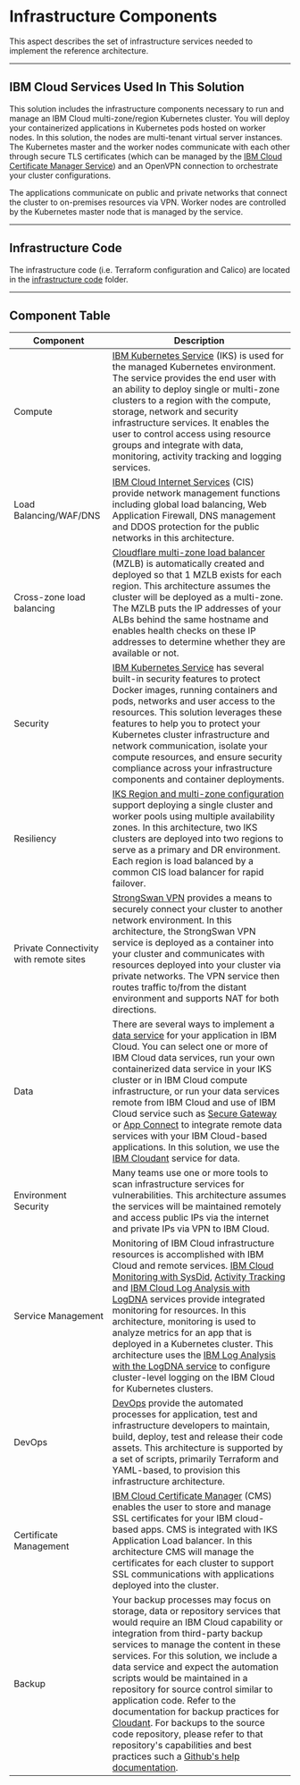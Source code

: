 #  Infrastructure Components

This aspect describes the set of infrastructure services needed to implement the reference architecture.

---

## IBM Cloud Services Used In This Solution

This solution includes the infrastructure components necessary to run and manage an IBM Cloud multi-zone/region Kubernetes cluster. You will deploy your containerized applications in Kubernetes pods hosted on worker nodes. In this solution, the nodes are multi-tenant virtual server instances. The Kubernetes master and the worker nodes communicate with each other through secure TLS certificates (which can be managed by the [IBM Cloud Certificate Manager Service](https://console.bluemix.net/docs/services/certificate-manager/about.html#about-certificate-manager)) and an OpenVPN connection to orchestrate your cluster configurations.

The applications communicate on public and private networks that connect the cluster to on-premises resources via VPN. Worker nodes are controlled by the Kubernetes master node that is managed by the service.

---

## Infrastructure Code

The infrastructure code (i.e. Terraform configuration and Calico) are located in the [infrastructure code](../infrastructure_code) folder.

---



## Component Table



|Component             | Description  |
|----------------|-------------------------------------------------------------------------------|
|Compute|[IBM Kubernetes Service](https://console.bluemix.net/docs/containers/cs_tech.html#kubernetes_basics) (IKS) is used  for the managed Kubernetes environment.  The service provides the end user with an ability to deploy single or multi-zone clusters to a region with the compute, storage, network and security infrastructure services. It enables the user to control access using resource groups and integrate with data, monitoring, activity tracking and logging services.|
|Load Balancing/WAF/DNS|[IBM Cloud Internet Services](https://console.bluemix.net/docs/infrastructure/cis/dns-concepts.html) (CIS) provide network management functions including global load balancing, Web Application Firewall, DNS management and DDOS protection for the public networks in this architecture.|
|Cross-zone load balancing|[Cloudflare multi-zone load balancer](https://console.bluemix.net/docs/containers/cs_clusters_planning.html#multizone) (MZLB) is automatically created and deployed so that 1 MZLB exists for each region. This architecture assumes the cluster will be deployed as a multi-zone. The MZLB puts the IP addresses of your ALBs behind the same hostname and enables health checks on these IP addresses to determine whether they are available or not.|
|Security|[IBM Kubernetes Service](https://console.bluemix.net/docs/containers/cs_secure.html#security) has several built-in security features to protect Docker images, running containers and pods, networks and user access to the resources. This solution leverages these features to help you to protect your Kubernetes cluster infrastructure and network communication, isolate your compute resources, and ensure security compliance across your infrastructure components and container deployments.|
|Resiliency|[IKS Region and multi-zone configuration](https://console.bluemix.net/docs/containers/cs_clusters.html#multizone) support deploying a single cluster and worker pools using multiple availability zones. In this architecture, two IKS clusters are deployed into two regions to serve as a primary and DR environment. Each region is load balanced by a common CIS load balancer for rapid failover.|
|Private Connectivity with remote sites| [StrongSwan VPN](https://console.bluemix.net/docs/containers/cs_vpn.html#vpn) provides a means to securely connect your cluster to another network environment. In this architecture, the StrongSwan VPN service is deployed as a container into your cluster and communicates with resources deployed into your cluster via private networks. The VPN service then routes traffic to/from the distant environment and supports NAT for both directions.|
|Data|There are several ways to implement a [data service](https://www.ibm.com/cloud/data) for your application in IBM Cloud. You can select one or more of IBM Cloud data services, run your own containerized data service in your IKS cluster or in IBM Cloud compute infrastructure, or run your data services remote from IBM Cloud and use of IBM Cloud service such as [Secure Gateway](https://console.bluemix.net/catalog/services/secure-gateway) or [App Connect](https://console.bluemix.net/catalog/services/app-connect) to integrate remote data services with your IBM Cloud-based applications. In this solution, we use the [IBM Cloudant](https://console.bluemix.net/catalog/services/cloudant) service for data.|
|Environment Security|Many teams use one or more tools to scan infrastructure services for vulnerabilities. This architecture assumes the services will be maintained remotely and access public IPs via the internet and private IPs via VPN to IBM Cloud.|
|Service Management|Monitoring of IBM Cloud infrastructure resources is accomplished with IBM Cloud and remote services. [IBM Cloud Monitoring with SysDid](https://console.bluemix.net/docs/services/Monitoring-with-Sysdig/index.html#getting-started), [Activity Tracking](https://console.bluemix.net/catalog/services/activity-tracker) and [IBM Cloud Log Analysis with LogDNA](https://console.bluemix.net/docs/services/Log-Analysis-with-LogDNA/index.html#getting-started) services provide integrated monitoring for resources. In this architecture, monitoring is used to analyze metrics for an app that is deployed in a Kubernetes cluster. This architecture uses the [IBM Log Analysis with the LogDNA service](https://console.bluemix.net/docs/services/Log-Analysis-with-LogDNA/index.html#getting-started) to configure cluster-level logging on the IBM Cloud for Kubernetes clusters.|
|DevOps|[DevOps](https://www.ibm.com/cloud/devops) provide the automated processes for application, test and infrastructure developers to maintain, build, deploy, test and release their code assets. This architecture is supported by a set of scripts, primarily Terraform and YAML-based, to provision this infrastructure architecture.|
|Certificate Management|[IBM Cloud Certificate Manager](https://console.bluemix.net/docs/services/certificate-manager/index.html#gettingstarted) (CMS) enables the user to store and manage SSL certificates for your IBM cloud-based apps. CMS is integrated with IKS Application Load balancer. In this architecture CMS will manage the certificates for each cluster to support SSL communications with applications deployed into the cluster.|
|Backup|Your backup processes may focus on storage, data or repository services that would require an IBM Cloud capability or integration from third-party backup services to manage the content in these services. For this solution, we include a data service and expect the automation scripts would be maintained in a repository for source control similar to application code.  Refer to the documentation for backup practices for [Cloudant](https://console.bluemix.net/docs/services/Cloudant/guides/backup-cookbook.html#ibm-cloudant-backup-and-recovery). For backups to the source code repository, please refer to that repository's capabilities and best practices such a [Github's help documentation](https://help.github.com/articles/backing-up-a-repository/).
